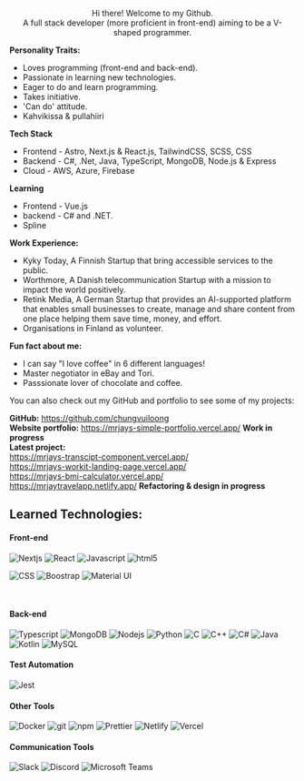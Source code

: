 <p align="center">
      Hi there! Welcome to my Github. <br/>
      A full stack developer (more proficient in front-end) aiming to be a V-shaped programmer. <br/>
</p>

**Personality Traits:**
- Loves programming (front-end and back-end).
- Passionate in learning new technologies.
- Eager to do and learn programming.
- Takes initiative.
- 'Can do' attitude.
- Kahvikissa & pullahiiri

**Tech Stack**
- Frontend - Astro, Next.js & React.js, TailwindCSS, SCSS, CSS
- Backend - C#, .Net, Java, TypeScript, MongoDB, Node.js & Express
- Cloud - AWS, Azure, Firebase

**Learning**
- Frontend - Vue.js
- backend - C# and .NET.
- Spline

**Work Experience:**
- Kyky Today, A Finnish Startup that bring accessible services to the public.
- Worthmore, A Danish telecommunication Startup with a mission to impact the world positively.
- Retink Media, A German Startup that provides an AI-supported platform that enables small businesses to create, manage and share content from one place helping them save time, money, and effort.
- Organisations in Finland as volunteer.

**Fun fact about me:**
- I can say "I love coffee" in 6 different languages!
- Master negotiator in eBay and Tori.
- Passsionate lover of chocolate and coffee.

You can also check out my GitHub and portfolio to see some of my projects:

<b>GitHub:</b> https://github.com/chungvuiloong <br/>
<b>Website portfolio:</b> https://mrjays-simple-portfolio.vercel.app/ <b> Work in progress </b> <br/>
<b>Latest project:</b> <br/>
https://mrjays-transcipt-component.vercel.app/ <br/>
https://mrjays-workit-landing-page.vercel.app/ <br/>
https://mrjays-bmi-calculator.vercel.app/ <br/>
https://mrjaytravelapp.netlify.app/ <b> Refactoring & design in progress </b> <br/>

<!-- 
Latest company coding entry assignment: <br/>
- https://lianatechnologylandingpage.vercel.app/ <br/>
- https://retink-landingpage.vercel.app/ <br />
-->

## Learned Technologies:

#### Front-end
<p>
      <img alt="Nextjs" src="https://img.shields.io/badge/next.js-000000?style=flat-square&logo=nextdotjs&logoColor=white" />
      <img alt="React" src="https://img.shields.io/badge/React-20232A?style=flat-square&logo=react&logoColor=61DAFB" /> 
      <img alt="Javascript"  src="https://img.shields.io/badge/JavaScript-F7DF1E?style=flat-square&logo=javascript&logoColor=black" /> 
      <img alt="html5" src="https://img.shields.io/badge/-HTML5-E34F26?style=flat-square&logo=html5&logoColor=white" />
</p>
<p>
      <img alt="CSS " src="https://img.shields.io/badge/CSS-239120?&style=flat-square&logo=css3&logoColor=white" />
      <img alt="Boostrap" src="https://img.shields.io/badge/Bootstrap-563D7C?style=flat-square&logo=bootstrap&logoColor=white"  />
      <img alt="Material UI" src="https://img.shields.io/badge/Material--UI-0081CB?style=flat-square&logo=material-ui&logoColor=white"  />
      <img alt="" src=""  />
</p>

<p>
  <img alt="" src=""  />
  <img alt="" src=""  />
  <img alt="" src=""  />
  <img alt="" src=""  />
</p>

#### Back-end
<p>
<!--   <img alt="Prettier" src="https://img.shields.io/badge/-Prettier-F7B93E?style=flat-square&logo=prettier&logoColor=white" /> -->
      <img alt="Typescript" src="https://img.shields.io/badge/TypeScript-007ACC?style=flat-square&logo=typescript&logoColor=white"  />
      <img alt="MongoDB" src="https://img.shields.io/badge/-MongoDB-13aa52?style=flat-square&logo=mongodb&logoColor=white" />
      <img alt="Nodejs" src="https://img.shields.io/badge/-Nodejs-43853d?style=flat-square&logo=Node.js&logoColor=white" />
      <img alt="Python" src="https://img.shields.io/badge/Python-3776AB?style=flat-square&logo=python&logoColor=white"  />
      <img alt="C" src="https://img.shields.io/badge/C-00599C?style=flat-square&logo=c&logoColor=white" />
      <img alt="C++"  src="https://img.shields.io/badge/C%2B%2B-00599C?style=flat-square&logo=c%2B%2B&logoColor=white" />
      <img alt="C#" src="https://img.shields.io/badge/C%23-239120?style=flat-square&logo=c-sharp&logoColor=white"  />
      <img alt="Java" src="https://img.shields.io/badge/Java-ED8B00?style=flat-square&logo=java&logoColor=white"  />
      <img alt="Kotlin" src="https://img.shields.io/badge/Kotlin-0095D5?&style=flat-square&logo=kotlin&logoColor=white"  />
      <img alt="MySQL" src="https://img.shields.io/badge/MySQL-00000F?style=flat-square-&logo=mysql&logoColor=white"  />
      <img alt="" src=""  />
      <img alt="" src=""  />
      <img alt="" src=""  />
      <img alt="" src=""  />
      <img alt="" src=""  />
      <img alt="" src=""  />
</p>

#### Test Automation
<p>
  <img alt="Jest" src="https://img.shields.io/badge/Jest-323330?style=flat-square&logo=Jest&logoColor=white"  />
  <img alt="" src=""  />
  <img alt="" src=""  />
  <img alt="" src=""  />
  <img alt="" src=""  />
</p>

#### Other Tools
<p>
  <img alt="Docker" src="https://img.shields.io/badge/-Docker-46a2f1?style=flat-square&logo=docker&logoColor=white" />
  <img alt="git" src="https://img.shields.io/badge/-Git-F05032?style=flat-square&logo=git&logoColor=white" />
  <img alt="npm" src="https://img.shields.io/badge/-NPM-CB3837?style=flat-square&logo=npm&logoColor=white" />
  <img alt="Prettier" src="https://img.shields.io/badge/-Prettier-F7B93E?style=flat-square&logo=prettier&logoColor=white" />
  <img alt="Netlify" src="https://img.shields.io/badge/Netlify-00C7B7?style=flat-square&logo=netlify&logoColor=white"  />
  <img alt="Vercel" src="https://img.shields.io/badge/Vercel-000000?style=flat-square&logo=vercel&logoColor=white"  />
  <img alt="" src=""  />
  <img alt="" src=""  />
  <img alt="" src=""  />
  <img alt="" src=""  />
  <img alt="" src=""  />
  <img alt="" src=""  />
  <img alt="" src=""  />
  <img alt="" src=""  />
  <img alt="" src=""  />
  <img alt="" src=""  />
</p>

#### Communication Tools
<p>
  <img alt="Slack" src="https://img.shields.io/badge/Slack-4A154B?style=flat-square&logo=slack&logoColor=white" />
  <img alt="Discord"  src="https://img.shields.io/badge/Discord-7289DA?style=flat-square&logo=discord&logoColor=white" />
  <img alt="Microsoft Teams" src="https://img.shields.io/badge/Microsoft_Teams-6264A7?style=flat-square&logo=microsoft-teams&logoColor=white"  />
  <img alt="" src="" />
  <img alt=""  src="" />
  <img alt="" src=""  />
  <img alt="" src=""  />
</p>

<!-- ![Jere's GitHub stats](https://github-readme-stats.vercel.app/api?username=jeresulovuo&show_icons=true&theme=transparent) -->
<!-- [![Top Langs](https://github-readme-stats.vercel.app/api/top-langs/?username=jeresulovuo&layout=compact)](https://github.com/jeresulovuo/github-readme-stats) -->

      
